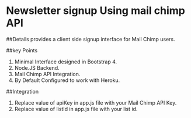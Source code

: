 # Newsletter signup Using mail chimp API

##Details
provides a client side signup interface for Mail Chimp users.

##key Points
1. Minimal Interface designed in Bootstrap 4.
2. Node.JS Backend.
3. Mail Chimp API Integration.
4. By Default Configured to work with Heroku.

##Integration
1. Replace value of apiKey in app.js file with your Mail Chimp API Key.
2. Replace value of listId in app.js file with your list id.
